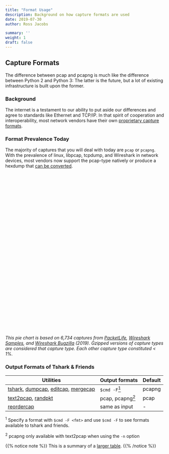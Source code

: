 ```yaml
---
title: "Format Usage"
description: Background on how capture formats are used
date: 2019-07-30
author: Ross Jacobs

summary: ''
weight: 1
draft: false
---
```


## Capture Formats

The difference between pcap and pcapng is much like the difference between Python 2 and Python 3: The latter is the future, but a lot of existing infrastructure is built upon the former.

### Background

The internet is a testament to our ability to put aside our differences and agree to standards like Ethernet and TCP/IP. In that spirit of cooperation and interoperability, most network vendors have their own [proprietary capture formats](https://xkcd.com/927/).

### Format Prevalence Today

The majority of captures that you will deal with today are `pcap` or `pcapng`. With the prevalence of linux, libpcap, tcpdump, and Wireshark in network devices, most vendors now support the pcap-type natively or produce a hexdump that [can be converted](/edit/text2pcap).

<div id="piechart" style="width: 900px; height: 500px;"></div>

_This pie chart is based on 6,734 captures from [PacketLife](http://packetlife.net/captures), [Wireshark Samples](https://wiki.wireshark.org/SampleCaptures), and [Wireshark Bugzilla](https://bugs.wireshark.org/bugzilla/) (2019). Gzipped versions of capture types are considered that capture type. Each other capture type constituted < 1%._

### Output Formats of Tshark & Friends

| Utilities                                                                                                    | Output formats                                 | Default |
| ----------------------------------                                                                           | ---------------------------------------------  | ------- |
| [tshark](/capture/tshark), [dumpcap](/capture/dumpcap), [editcap](/edit/editcap), [mergecap](/edit/mergecap) | `$cmd -F`<a href="#utils1"><sup>1</sup></a>    | pcapng  |
| [text2pcap](/edit/text2pcap), [randpkt](/generation/randpkt/)                                                | pcap, pcapng<a href="#utils2"><sup>2</sup></a> | pcap    |
| [reordercap](/edit/reordercap)                                                                               | same as input                                  | -       |

<sup id="utils1">1</sup> Specify a format with `$cmd -F <fmt>` and use `$cmd -F`
to see formats available to tshark and friends.

<sup id="utils2">2</sup> pcapng only available with text2pcap when using the `-n` option

{{% notice note %}}
This is a summary of a [larger table](/capture/sources/pipe/#piping-with-shark).
{{% /notice %}}
